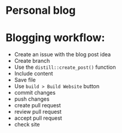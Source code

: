 
# Personal blog

# Blogging workflow:

 - Create an issue with the blog post idea
 - Create  branch
 - Use the `distill::create_post()` function
 - Include content
 - Save file
 - Use `build > Build Website` button
 - commit changes
 - push changes
 - create pull request
 - review pull request
 - accept pull request
 - check site